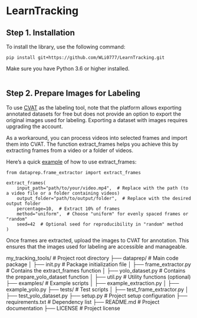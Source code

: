 # LearnTracking

## Step 1. Installation

To install the library, use the following command:
  ```
  pip install git+https://github.com/WLi0777/LearnTracking.git
  ```
Make sure you have Python 3.6 or higher installed.
<br><br>
## Step 2. Prepare Images for Labeling

To use [CVAT](https://www.cvat.ai/) as the labeling tool, note that the platform allows exporting annotated datasets for free but does not provide an option to export the original images used for labeling. Exporting a dataset with images requires upgrading the account.

As a workaround, you can process videos into selected frames and import them into CVAT. The function extract_frames helps you achieve this by extracting frames from a video or a folder of videos.

Here’s a quick [example](https://github.com/WLi0777/LearnTracking/blob/main/examples/example_video_extraction.py) of how to use extract_frames:
  ```
  from dataprep.frame_extractor import extract_frames

  extract_frames(
      input_path="path/to/your/video.mp4",  # Replace with the path (to a video file or a folder containing videos)
      output_folder="path/to/output/folder",  # Replace with the desired output folder
      percentage=10,  # Extract 10% of frames
      method="uniform",  # Choose "uniform" for evenly spaced frames or "random"
      seed=42  # Optional seed for reproducibility in "random" method
  )
  ```

Once frames are extracted, upload the images to CVAT for annotation. This ensures that the images used for labeling are accessible and manageable.


my_tracking_tools/ # Project root directory ├── dataprep/ # Main code package │ ├── init.py # Package initialization file │ ├── frame_extractor.py # Contains the extract_frames function │ ├── yolo_dataset.py # Contains the prepare_yolo_dataset function │ ├── util.py # Utility functions (optional) ├── examples/ # Example scripts │ ├── example_extraction.py │ ├── example_yolo.py ├── tests/ # Test scripts │ ├── test_frame_extractor.py │ ├── test_yolo_dataset.py ├── setup.py # Project setup configuration ├── requirements.txt # Dependency list ├── README.md # Project documentation ├── LICENSE # Project license

